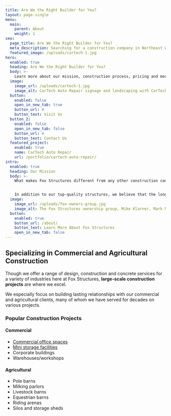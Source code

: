 ```yaml
---
title: Are We the Right Builder for You?
layout: page-single
menu:
  main:
    parent: About
    weight: 1
seo:
  page_title: Are We the Right Builder for You?
  meta_description: Searching for a construction company in Northeast Wisconsin? Find out if Fox Structures is right for you! Contact us today at (920) 766-9305.
  featured_image: /uploads/cartech-1.jpg
hero:
  enabled: true
  heading: Are We the Right Builder for You?
  body: >-
    Learn more about our mission, construction process, pricing and more to determine if Fox Structures is the right builder for you!
  image: 
    image_url: /uploads/cartech-1.jpg
    image_alt: CarTech Auto Repair signage and landscaping with CarTech building in the background
  button:
    enabled: false
    open_in_new_tab: true
    button_url: #
    button_text: Visit Us
  button_2:
    enabled: false
    open_in_new_tab: false
    button_url: #
    button_text: Contact Us
  featured_project: 
    enabled: true
    name: CarTech Auto Repair
    url: /portfolio/cartech-auto-repair/
intro: 
  enabled: true
  heading: Our Mission
  body: >-
    What makes Fox Structures different from any other construction company in Northeast Wisconsin? It’s our focus on two things: listening to our clients to understand their vision and expectations, and most importantly, delivering what we promise. 


    In addition to our top-quality structures, we believe that the long-term relationships we build with our clients are equally important. In fact, **80% of our business** comes from repeat customers who we’ve served for decades. Working with Fox Structures means getting a dedicated construction partner for life.
  image: 
    image_url: /uploads/fox-owners-group.jpg
    image_alt: The Fox Structures ownership group, Mike Klarner, Mark Mashlan, Brad Weyenburg, and Travis Woldt
  button:
    enabled: true
    button_url: /about/
    button_text: Learn More About Fox Structures
    open_in_new_tab: false
---
```


## Specializing in Commercial and Agricultural Construction

Though we offer a range of design, construction and concrete services for a variety of industries here at Fox Structures, **large-scale construction projects** are where we excel. 

We especially focus on building lasting relationships with our commercial and agricultural clients, many of whom we have served for decades on various projects. 

### Popular Construction Projects 

#### Commercial

- [Commercial office spaces](/construction-services/commercial/office-buildings/)
- [Mini storage facilities](/construction-services/commercial/mini-storage/)
- Corporate buildings 
- Warehouses/workshops 

#### Agricultural

- Pole barns
- Milking parlors
- Livestock barns
- Equestrian barns
- Riding arenas
- Silos and storage sheds